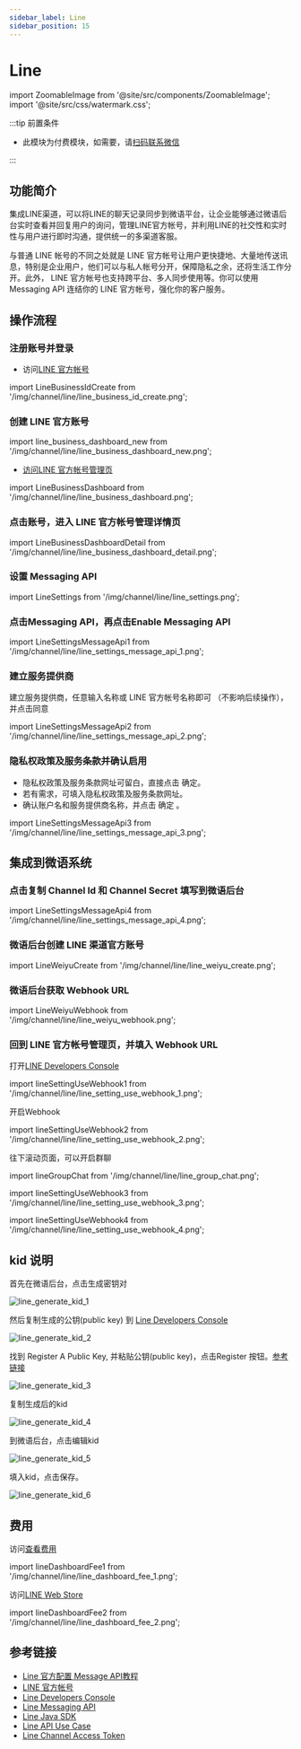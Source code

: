 ```yaml
---
sidebar_label: Line
sidebar_position: 15
---
```


# Line

import ZoomableImage from '@site/src/components/ZoomableImage';
import '@site/src/css/watermark.css';

:::tip 前置条件

- 此模块为付费模块，如需要，请[扫码联系微信](/img/wechat.png)

:::

## 功能简介

集成LINE渠道，可以将LINE的聊天记录同步到微语平台，让企业能够通过微语后台实时查看并回复用户的询问，管理LINE官方帐号，并利用LINE的社交性和实时性与用户进行即时沟通，提供统一的多渠道客服。

与普通 LINE 帐号的不同之处就是 LINE 官方帐号让用户更快捷地、大量地传送讯息，特别是企业用户，他们可以与私人帐号分开，保障隐私之余，还将生活工作分开。此外， LINE 官方帐号也支持跨平台、多人同步使用等。你可以使用 Messaging API 连结你的 LINE 官方帐号，强化你的客户服务。

## 操作流程

### 注册账号并登录

- 访问[LINE 官方帐号](https://manager.LINE.biz/)

import LineBusinessIdCreate from '/img/channel/line/line_business_id_create.png';

<ZoomableImage src={LineBusinessIdCreate} alt="LINE业务ID创建" width="360px" />

### 创建 LINE 官方账号

import line_business_dashboard_new from '/img/channel/line/line_business_dashboard_new.png';

<ZoomableImage src={line_business_dashboard_new} alt="LINE业务ID创建2"/>

- [访问LINE 官方帐号管理页](https://manager.line.biz/account/)

import LineBusinessDashboard from '/img/channel/line/line_business_dashboard.png';

<ZoomableImage src={LineBusinessDashboard} alt="LINE业务仪表板" />

### 点击账号，进入 LINE 官方帐号管理详情页

import LineBusinessDashboardDetail from '/img/channel/line/line_business_dashboard_detail.png';

<ZoomableImage src={LineBusinessDashboardDetail} alt="LINE业务仪表板详情" />

### 设置 Messaging API

import LineSettings from '/img/channel/line/line_settings.png';

<ZoomableImage src={LineSettings} alt="LINE设置" />

### 点击Messaging API，再点击Enable Messaging API

import LineSettingsMessageApi1 from '/img/channel/line/line_settings_message_api_1.png';

<ZoomableImage src={LineSettingsMessageApi1} alt="启用Messaging API" />

### 建立服务提供商

建立服务提供商，任意输入名称或 LINE 官方帐号名称即可 （不影响后续操作），并点击同意

import LineSettingsMessageApi2 from '/img/channel/line/line_settings_message_api_2.png';

<ZoomableImage src={LineSettingsMessageApi2} alt="建立服务提供商" width="360px" />

### 隐私权政策及服务条款并确认启用

- 隐私权政策及服务条款网址可留白，直接点击 确定。
- 若有需求，可填入隐私权政策及服务条款网址。
- 确认账户名和服务提供商名称，并点击 确定 。

import LineSettingsMessageApi3 from '/img/channel/line/line_settings_message_api_3.png';

<ZoomableImage src={LineSettingsMessageApi3} alt="隐私权政策及服务条款确认" />

## 集成到微语系统

### 点击复制 Channel Id 和 Channel Secret 填写到微语后台

import LineSettingsMessageApi4 from '/img/channel/line/line_settings_message_api_4.png';

<ZoomableImage src={LineSettingsMessageApi4} alt="复制Channel Id和Channel Secret" />

### 微语后台创建 LINE 渠道官方账号

import LineWeiyuCreate from '/img/channel/line/line_weiyu_create.png';

<ZoomableImage src={LineWeiyuCreate} alt="微语后台创建LINE渠道" />

### 微语后台获取 Webhook URL

import LineWeiyuWebhook from '/img/channel/line/line_weiyu_webhook.png';

<ZoomableImage src={LineWeiyuWebhook} alt="获取Webhook URL" />

### 回到 LINE 官方帐号管理页，并填入 Webhook URL

打开[LINE Developers Console](https://developers.LINE.biz/console/)

import lineSettingUseWebhook1 from '/img/channel/line/line_setting_use_webhook_1.png';

<ZoomableImage src={lineSettingUseWebhook1} alt="LINE设置Webhook 1" />

开启Webhook

import lineSettingUseWebhook2 from '/img/channel/line/line_setting_use_webhook_2.png';

<ZoomableImage src={lineSettingUseWebhook2} alt="开启Webhook" />

往下滚动页面，可以开启群聊

import lineGroupChat from '/img/channel/line/line_group_chat.png';

<ZoomableImage src={lineGroupChat} alt="LINE群聊设置" />

import lineSettingUseWebhook3 from '/img/channel/line/line_setting_use_webhook_3.png';

<ZoomableImage src={lineSettingUseWebhook3} alt="LINE设置Webhook 3" />

import lineSettingUseWebhook4 from '/img/channel/line/line_setting_use_webhook_4.png';

<ZoomableImage src={lineSettingUseWebhook4} alt="填入Webhook URL" />

## kid 说明

首先在微语后台，点击生成密钥对

![line_generate_kid_1](/img/channel/line/line_generate_kid_1.png)

然后复制生成的公钥(public key) 到 [Line Developers Console](https://developers.line.biz/console)

![line_generate_kid_2](/img/channel/line/line_generate_kid_2.png)

找到 Register A Public Key, 并粘贴公钥(public key)，点击Register 按钮。[参考链接](https://developers.line.biz/en/docs/messaging-api/generate-json-web-token/#register-public-key-and-get-kid)

![line_generate_kid_3](/img/channel/line/line_generate_kid_3.png)

复制生成后的kid

![line_generate_kid_4](/img/channel/line/line_generate_kid_4.png)

到微语后台，点击编辑kid

![line_generate_kid_5](/img/channel/line/line_generate_kid_5.png)

填入kid，点击保存。

![line_generate_kid_6](/img/channel/line/line_generate_kid_6.png)

## 费用

访问[查看费用](https://manager.line.biz/account)

import lineDashboardFee1 from '/img/channel/line/line_dashboard_fee_1.png';

<ZoomableImage src={lineDashboardFee1} alt="LINE费用查看" />

访问[LINE Web Store](https://manager.LINE.biz/webstore/)

import lineDashboardFee2 from '/img/channel/line/line_dashboard_fee_2.png';

<ZoomableImage src={lineDashboardFee2} alt="LINE Web Store" />

## 参考链接

- [Line 官方配置 Message API教程](https://developers.line.biz/en/docs/messaging-api/getting-started/)
- [LINE 官方帐号](https://manager.LINE.biz/)
- [Line Developers Console](https://developers.line.biz/console/)
- [Line Messaging API](https://developers.line.biz/en/docs/messaging-api/overview/)
- [Line Java SDK](https://github.com/line/line-bot-sdk-java)
- [Line API Use Case](https://developers.line.biz/en/docs/messaging-api/overview/#line-api-use-case)
- [Line Channel Access Token](https://developers.line.biz/en/docs/basics/channel-access-token/)

